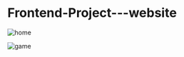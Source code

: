 # Frontend-Project---website

![home](https://github.com/fluffymandalin/Frontend-Project-website/assets/129288067/cd04456c-4bfd-4545-92f2-f292db35ee57)

![game](https://github.com/fluffymandalin/Frontend-Project-website/assets/129288067/af357b32-299a-4361-99ca-d154dfca1637)
